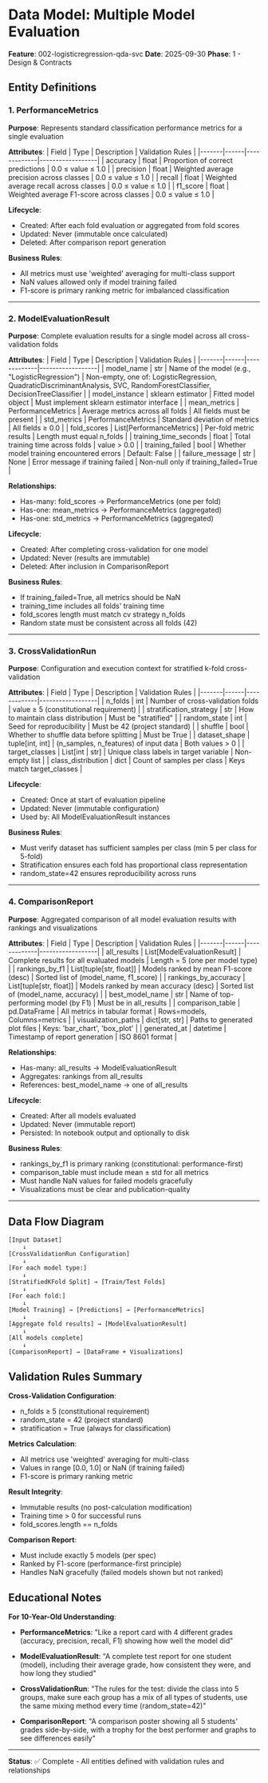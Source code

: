 # Data Model: Multiple Model Evaluation

**Feature**: 002-logisticregression-qda-svc
**Date**: 2025-09-30
**Phase**: 1 - Design & Contracts

## Entity Definitions

### 1. PerformanceMetrics

**Purpose**: Represents standard classification performance metrics for a single evaluation

**Attributes**:
| Field | Type | Description | Validation Rules |
|-------|------|-------------|------------------|
| accuracy | float | Proportion of correct predictions | 0.0 ≤ value ≤ 1.0 |
| precision | float | Weighted average precision across classes | 0.0 ≤ value ≤ 1.0 |
| recall | float | Weighted average recall across classes | 0.0 ≤ value ≤ 1.0 |
| f1_score | float | Weighted average F1-score across classes | 0.0 ≤ value ≤ 1.0 |

**Lifecycle**:
- Created: After each fold evaluation or aggregated from fold scores
- Updated: Never (immutable once calculated)
- Deleted: After comparison report generation

**Business Rules**:
- All metrics must use 'weighted' averaging for multi-class support
- NaN values allowed only if model training failed
- F1-score is primary ranking metric for imbalanced classification

---

### 2. ModelEvaluationResult

**Purpose**: Complete evaluation results for a single model across all cross-validation folds

**Attributes**:
| Field | Type | Description | Validation Rules |
|-------|------|-------------|------------------|
| model_name | str | Name of the model (e.g., "LogisticRegression") | Non-empty, one of: LogisticRegression, QuadraticDiscriminantAnalysis, SVC, RandomForestClassifier, DecisionTreeClassifier |
| model_instance | sklearn estimator | Fitted model object | Must implement sklearn estimator interface |
| mean_metrics | PerformanceMetrics | Average metrics across all folds | All fields must be present |
| std_metrics | PerformanceMetrics | Standard deviation of metrics | All fields ≥ 0.0 |
| fold_scores | List[PerformanceMetrics] | Per-fold metric results | Length must equal n_folds |
| training_time_seconds | float | Total training time across folds | value > 0.0 |
| training_failed | bool | Whether model training encountered errors | Default: False |
| failure_message | str \| None | Error message if training failed | Non-null only if training_failed=True |

**Relationships**:
- Has-many: fold_scores → PerformanceMetrics (one per fold)
- Has-one: mean_metrics → PerformanceMetrics (aggregated)
- Has-one: std_metrics → PerformanceMetrics (aggregated)

**Lifecycle**:
- Created: After completing cross-validation for one model
- Updated: Never (results are immutable)
- Deleted: After inclusion in ComparisonReport

**Business Rules**:
- If training_failed=True, all metrics should be NaN
- training_time includes all folds' training time
- fold_scores length must match cv strategy n_folds
- Random state must be consistent across all folds (42)

---

### 3. CrossValidationRun

**Purpose**: Configuration and execution context for stratified k-fold cross-validation

**Attributes**:
| Field | Type | Description | Validation Rules |
|-------|------|-------------|------------------|
| n_folds | int | Number of cross-validation folds | value ≥ 5 (constitutional requirement) |
| stratification_strategy | str | How to maintain class distribution | Must be "stratified" |
| random_state | int | Seed for reproducibility | Must be 42 (project standard) |
| shuffle | bool | Whether to shuffle data before splitting | Must be True |
| dataset_shape | tuple[int, int] | (n_samples, n_features) of input data | Both values > 0 |
| target_classes | List[int \| str] | Unique class labels in target variable | Non-empty list |
| class_distribution | dict | Count of samples per class | Keys match target_classes |

**Lifecycle**:
- Created: Once at start of evaluation pipeline
- Updated: Never (immutable configuration)
- Used by: All ModelEvaluationResult instances

**Business Rules**:
- Must verify dataset has sufficient samples per class (min 5 per class for 5-fold)
- Stratification ensures each fold has proportional class representation
- random_state=42 ensures reproducibility across runs

---

### 4. ComparisonReport

**Purpose**: Aggregated comparison of all model evaluation results with rankings and visualizations

**Attributes**:
| Field | Type | Description | Validation Rules |
|-------|------|-------------|------------------|
| all_results | List[ModelEvaluationResult] | Complete results for all evaluated models | Length = 5 (one per model type) |
| rankings_by_f1 | List[tuple[str, float]] | Models ranked by mean F1-score (desc) | Sorted list of (model_name, f1_score) |
| rankings_by_accuracy | List[tuple[str, float]] | Models ranked by mean accuracy (desc) | Sorted list of (model_name, accuracy) |
| best_model_name | str | Name of top-performing model (by F1) | Must be in all_results |
| comparison_table | pd.DataFrame | All metrics in tabular format | Rows=models, Columns=metrics |
| visualization_paths | dict[str, str] | Paths to generated plot files | Keys: 'bar_chart', 'box_plot' |
| generated_at | datetime | Timestamp of report generation | ISO 8601 format |

**Relationships**:
- Has-many: all_results → ModelEvaluationResult
- Aggregates: rankings from all_results
- References: best_model_name → one of all_results

**Lifecycle**:
- Created: After all models evaluated
- Updated: Never (immutable report)
- Persisted: In notebook output and optionally to disk

**Business Rules**:
- rankings_by_f1 is primary ranking (constitutional: performance-first)
- comparison_table must include mean ± std for all metrics
- Must handle NaN values for failed models gracefully
- Visualizations must be clear and publication-quality

---

## Data Flow Diagram

```
[Input Dataset]
    ↓
[CrossValidationRun Configuration]
    ↓
[For each model type:]
    ↓
[StratifiedKFold Split] → [Train/Test Folds]
    ↓
[For each fold:]
    ↓
[Model Training] → [Predictions] → [PerformanceMetrics]
    ↓
[Aggregate fold results] → [ModelEvaluationResult]
    ↓
[All models complete]
    ↓
[ComparisonReport] → [DataFrame + Visualizations]
```

## Validation Rules Summary

**Cross-Validation Configuration**:
- n_folds ≥ 5 (constitutional requirement)
- random_state = 42 (project standard)
- stratification = True (always for classification)

**Metrics Calculation**:
- All metrics use 'weighted' averaging for multi-class
- Values in range [0.0, 1.0] or NaN (if training failed)
- F1-score is primary ranking metric

**Result Integrity**:
- Immutable results (no post-calculation modification)
- Training time > 0 for successful runs
- fold_scores.length == n_folds

**Comparison Report**:
- Must include exactly 5 models (per spec)
- Ranked by F1-score (performance-first principle)
- Handles NaN gracefully (failed models shown but not ranked)

## Educational Notes

**For 10-Year-Old Understanding**:

- **PerformanceMetrics**: "Like a report card with 4 different grades (accuracy, precision, recall, F1) showing how well the model did"

- **ModelEvaluationResult**: "A complete test report for one student (model), including their average grade, how consistent they were, and how long they studied"

- **CrossValidationRun**: "The rules for the test: divide the class into 5 groups, make sure each group has a mix of all types of students, use the same mixing method every time (random_state=42)"

- **ComparisonReport**: "A comparison poster showing all 5 students' grades side-by-side, with a trophy for the best performer and graphs to see differences easily"

---

**Status**: ✅ Complete - All entities defined with validation rules and relationships